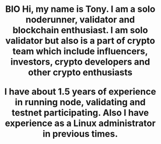 <h1 align="center">BIO
Hi, my name is Tony. I am a solo noderunner, validator and blockchain enthusiast. I am solo validator but also is a part of crypto team which include influencers, investors, crypto developers and other crypto enthusiasts

I have  about 1.5 years of experience in running node, validating and testnet participating. Also I have experience as a Linux administrator in previous times. 
  
 
 
